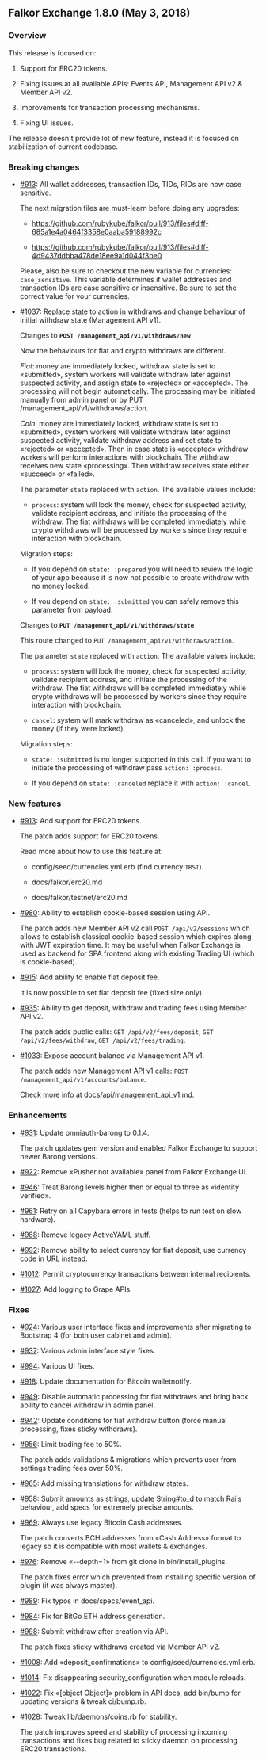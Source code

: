 ## Falkor Exchange 1.8.0 (May 3, 2018) ##

### Overview ###

  This release is focused on:
  
  1. Support for ERC20 tokens.
  
  2. Fixing issues at all available APIs: Events API, Management API v2 & Member API v2.
  
  3. Improvements for transaction processing mechanisms.
  
  4. Fixing UI issues.
  
  The release doesn't provide lot of new feature, instead it is focused on stabilization of current codebase.
  
### Breaking changes ###

* [#913](https://github.com/rubykube/falkor/pull/913): All wallet addresses, transaction IDs, TIDs, RIDs are now case sensitive.

  The next migration files are must-learn before doing any upgrades:
  
  * https://github.com/rubykube/falkor/pull/913/files#diff-685a1e4a0464f3358e0aaba59188992c
  
  * https://github.com/rubykube/falkor/pull/913/files#diff-4d9437ddbba478de18ee9a1d044f3be0

  Please, also be sure to checkout the new variable for currencies: `case_sensitive`. This variable determines if wallet addresses and transaction IDs are case sensitive or insensitive. Be sure to set the correct value for your currencies.

* [#1037](https://github.com/rubykube/falkor/pull/1037): Replace state to action in withdraws and change behaviour of initial withdraw state (Management API v1).

  Changes to **`POST /management_api/v1/withdraws/new`**

  Now the behaviours for fiat and crypto withdraws are different.
  
  *Fiat*: money are immediately locked, withdraw state is set to «submitted», system workers will validate withdraw later against suspected activity, and assign state to «rejected» or «accepted». The processing will not begin automatically. The processing may be initiated manually from admin panel or by PUT /management_api/v1/withdraws/action.
  
  *Coin*: money are immediately locked, withdraw state is set to «submitted», system workers will validate withdraw later against suspected activity, validate withdraw address and set state to «rejected» or «accepted». Then in case state is «accepted» withdraw workers will perform interactions with blockchain. The withdraw receives new state «processing». Then withdraw receives state either «succeed» or «failed».

  The parameter `state` replaced with `action`. The available values include:
  
  * `process`: system will lock the money, check for suspected activity, validate recipient address, and initiate the processing of the withdraw. The fiat withdraws will be completed immediately while crypto withdraws will be processed by workers since they require interaction with blockchain.
  
  Migration steps:
  
  * If you depend on `state: :prepared` you will need to review the logic of your app because it is now not possible to create withdraw with no money locked.

  * If you depend on `state: :submitted` you can safely remove this parameter from payload. 
  
  Changes to **`PUT /management_api/v1/withdraws/state`**

  This route changed to `PUT /management_api/v1/withdraws/action`.

  The parameter `state` replaced with `action`. The available values include:
  
  * `process`: system will lock the money, check for suspected activity, validate recipient address, and initiate the processing of the withdraw. The fiat withdraws will be completed immediately while crypto withdraws will be processed by workers since they require interaction with blockchain.

  * `cancel`: system will mark withdraw as «canceled», and unlock the money (if they were locked).

  Migration steps:
  
  * `state: :submitted` is no longer supported in this call. If you want to initiate the processing of withdraw pass `action: :process`.
  
  * If you depend on `state: :canceled` replace it with `action: :cancel`. 

### New features ###

* [#913](https://github.com/rubykube/falkor/pull/913): Add support for ERC20 tokens.

  The patch adds support for ERC20 tokens.
  
  Read more about how to use this feature at:
  
  * config/seed/currencies.yml.erb (find currency `TRST`).
  
  * docs/falkor/erc20.md
  
  * docs/falkor/testnet/erc20.md
  
* [#980](https://github.com/rubykube/falkor/pull/980): Ability to establish cookie-based session using API.

  The patch adds new Member API v2 call `POST /api/v2/sessions` which allows to establish classical cookie-based session which expires along with JWT expiration time. It may be useful when Falkor Exchange is used as backend for SPA frontend along with existing Trading UI (which is cookie-based).

* [#915](https://github.com/rubykube/falkor/pull/915): Add ability to enable fiat deposit fee.

  It is now possible to set fiat deposit fee (fixed size only).

* [#935](https://github.com/rubykube/falkor/pull/935): Ability to get deposit, withdraw and trading fees using Member API v2.

  The patch adds public calls: `GET /api/v2/fees/deposit`, `GET /api/v2/fees/withdraw`, `GET /api/v2/fees/trading`.

* [#1033](https://github.com/rubykube/falkor/pull/1033): Expose account balance via Management API v1.

  The patch adds new Management API v1 calls: `POST /management_api/v1/accounts/balance`.
  
  Check more info at docs/api/management_api_v1.md.

### Enhancements ###

* [#931](https://github.com/rubykube/falkor/pull/931): Update omniauth-barong to 0.1.4.

  The patch updates gem version and enabled Falkor Exchange to support newer Barong versions.

* [#922](https://github.com/rubykube/falkor/pull/922): Remove «Pusher not available» panel from Falkor Exchange UI.

* [#946](https://github.com/rubykube/falkor/pull/946): Treat Barong levels higher then or equal to three as «identity verified».

* [#961](https://github.com/rubykube/falkor/pull/961): Retry on all Capybara errors in tests (helps to run test on slow hardware). 

* [#988](https://github.com/rubykube/falkor/pull/988): Remove legacy ActiveYAML stuff.

* [#992](https://github.com/rubykube/falkor/pull/992): Remove ability to select currency for fiat deposit, use currency code in URL instead.

* [#1012](https://github.com/rubykube/falkor/pull/1012): Permit cryptocurrency transactions between internal recipients.

* [#1027](https://github.com/rubykube/falkor/pull/1027): Add logging to Grape APIs.

### Fixes ###

* [#924](https://github.com/rubykube/falkor/pull/924): Various user interface fixes and improvements after migrating to Bootstrap 4 (for both user cabinet and admin).

* [#937](https://github.com/rubykube/falkor/pull/937): Various admin interface style fixes. 

* [#994](https://github.com/rubykube/falkor/pull/994): Various UI fixes. 

* [#918](https://github.com/rubykube/falkor/pull/918): Update documentation for Bitcoin walletnotify.

* [#949](https://github.com/rubykube/falkor/pull/949): Disable automatic processing for fiat withdraws and bring back ability to cancel withdraw in admin panel.

* [#942](https://github.com/rubykube/falkor/pull/942): Update conditions for fiat withdraw button (force manual processing, fixes sticky withdraws).

* [#956](https://github.com/rubykube/falkor/pull/956): Limit trading fee to 50%.

  The patch adds validations & migrations which prevents user from settings trading fees over 50%.

* [#965](https://github.com/rubykube/falkor/pull/965): Add missing translations for withdraw states.

* [#958](https://github.com/rubykube/falkor/pull/958): Submit amounts as strings, update String#to_d to match Rails behaviour, add specs for extremely precise amounts.

* [#969](https://github.com/rubykube/falkor/pull/969): Always use legacy Bitcoin Cash addresses.

  The patch converts BCH addresses from «Cash Address» format to legacy so it is compatible with most wallets & exchanges.
  
* [#976](https://github.com/rubykube/falkor/pull/976): Remove «--depth=1» from git clone in bin/install_plugins.

  The patch fixes error which prevented from installing specific version of plugin (it was always master).  

* [#989](https://github.com/rubykube/falkor/pull/989): Fix typos in docs/specs/event_api.

* [#984](https://github.com/rubykube/falkor/pull/984): Fix for BitGo ETH address generation.

* [#998](https://github.com/rubykube/falkor/pull/998): Submit withdraw after creation via API.

  The patch fixes sticky withdraws created via Member API v2.

* [#1008](https://github.com/rubykube/falkor/pull/1008): Add «deposit_confirmations» to config/seed/currencies.yml.erb.

* [#1014](https://github.com/rubykube/falkor/pull/1014): Fix disappearing security_configuration when module reloads.

* [#1022](https://github.com/rubykube/falkor/pull/1022): Fix «[object Object]» problem in API docs, add bin/bump for updating versions & tweak ci/bump.rb.

* [#1028](https://github.com/rubykube/falkor/pull/1028): Tweak lib/daemons/coins.rb for stability.

  The patch improves speed and stability of processing incoming transactions and fixes bug related to sticky daemon on processing ERC20 transactions.
